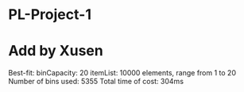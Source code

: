 # PL-Project-1

# Add by Xusen
Best-fit:
binCapacity: 20
itemList: 10000 elements, range from 1 to 20
Number of bins used: 5355
Total time of cost: 304ms
